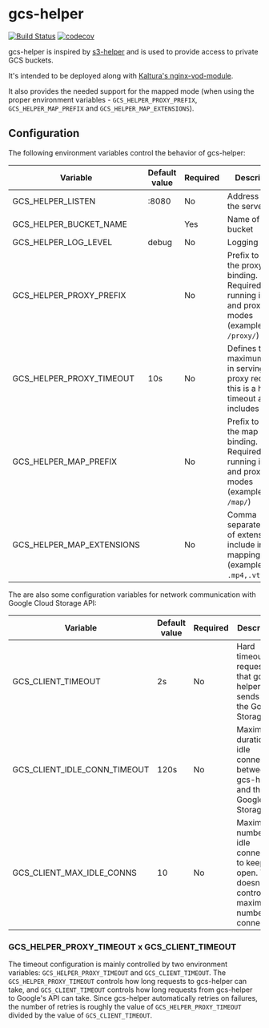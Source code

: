 # gcs-helper

[![Build Status](https://travis-ci.org/NYTimes/gcs-helper.svg?branch=master)](https://travis-ci.org/NYTimes/gcs-helper)
[![codecov](https://codecov.io/gh/NYTimes/gcs-helper/branch/master/graph/badge.svg)](https://codecov.io/gh/NYTimes/gcs-helper)

gcs-helper is inspired by
[s3-helper](https://github.com/crunchyroll/evs-s3helper) and is used to provide
access to private GCS buckets.

It's intended to be deployed along with [Kaltura's
nginx-vod-module](https://github.com/kaltura/nginx-vod-module).

It also provides the needed support for the mapped mode (when using the proper
environment variables - ``GCS_HELPER_PROXY_PREFIX``, ``GCS_HELPER_MAP_PREFIX``
and ``GCS_HELPER_MAP_EXTENSIONS``).

## Configuration

The following environment variables control the behavior of gcs-helper:

| Variable                  | Default value | Required | Description                                                                                                  |
| ------------------------- | ------------- | -------- | ------------------------------------------------------------------------------------------------------------ |
| GCS_HELPER_LISTEN         | :8080         | No       | Address to bind the server                                                                                   |
| GCS_HELPER_BUCKET_NAME    |               | Yes      | Name of the bucket                                                                                           |
| GCS_HELPER_LOG_LEVEL      | debug         | No       | Logging level                                                                                                |
| GCS_HELPER_PROXY_PREFIX   |               | No       | Prefix to use for the proxy binding. Required if running in map and proxy modes (example value: ``/proxy/``) |
| GCS_HELPER_PROXY_TIMEOUT  | 10s           | No       | Defines the maximum time in serving the proxy requests, this is a hard timeout and includes retries          |
| GCS_HELPER_MAP_PREFIX     |               | No       | Prefix to use for the map binding. Required if running in map and proxy modes (example value: ``/map/``)     |
| GCS_HELPER_MAP_EXTENSIONS |               | No       | Comma separated list of extensions to include in the mapping (example value: ``.mp4,.vtt,.srt``)             |

The are also some configuration variables for network communication with Google
Cloud Storage API:

| Variable                     | Default value | Required | Description                                                                                                  |
| ---------------------------- | ------------- | -------- | ------------------------------------------------------------------------------------------------------------ |
| GCS_CLIENT_TIMEOUT           | 2s            | No       | Hard timeout on requests that gcs-helper sends to the Google Storage API                                     |
| GCS_CLIENT_IDLE_CONN_TIMEOUT | 120s          | No       | Maximum duration of idle connections between gcs-helper and the Google Storage API                           |
| GCS_CLIENT_MAX_IDLE_CONNS    | 10            | No       | Maximum number of idle connections to keep open. This doesn't control the maximum number of connections      |

### GCS_HELPER_PROXY_TIMEOUT x GCS_CLIENT_TIMEOUT

The timeout configuration is mainly controlled by two environment variables:
``GCS_HELPER_PROXY_TIMEOUT`` and ``GCS_CLIENT_TIMEOUT``. The
``GCS_HELPER_PROXY_TIMEOUT`` controls how long requests to gcs-helper can take,
and ``GCS_CLIENT_TIMEOUT`` controls how long requests from gcs-helper to
Google's API can take. Since gcs-helper automatically retries on failures, the
number of retries is roughly the value of ``GCS_HELPER_PROXY_TIMEOUT`` divided
by the value of ``GCS_CLIENT_TIMEOUT``.
